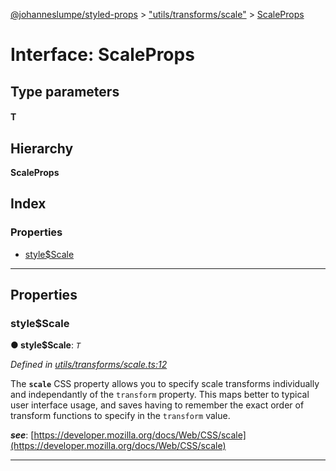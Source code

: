 [@johanneslumpe/styled-props](../README.md) > ["utils/transforms/scale"](../modules/_utils_transforms_scale_.md) > [ScaleProps](../interfaces/_utils_transforms_scale_.scaleprops.md)

# Interface: ScaleProps

## Type parameters
#### T 
## Hierarchy

**ScaleProps**

## Index

### Properties

* [style$Scale](_utils_transforms_scale_.scaleprops.md#style_scale)

---

## Properties

<a id="style_scale"></a>

###  style$Scale

**● style$Scale**: *`T`*

*Defined in [utils/transforms/scale.ts:12](https://github.com/johanneslumpe/styled-props/blob/8e709f1/src/utils/transforms/scale.ts#L12)*

The **`scale`** CSS property allows you to specify scale transforms individually and independantly of the `transform` property. This maps better to typical user interface usage, and saves having to remember the exact order of transform functions to specify in the `transform` value.

*__see__*: [https://developer.mozilla.org/docs/Web/CSS/scale](https://developer.mozilla.org/docs/Web/CSS/scale)

___

